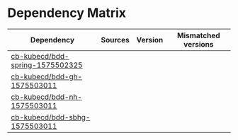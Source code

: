 # Dependency Matrix

Dependency | Sources | Version | Mismatched versions
---------- | ------- | ------- | -------------------
[cb-kubecd/bdd-spring-1575502325](https://github.com/cb-kubecd/bdd-spring-1575502325.git) |  | []() | 
[cb-kubecd/bdd-gh-1575503011](https://github.com/cb-kubecd/bdd-gh-1575503011.git) |  | []() | 
[cb-kubecd/bdd-nh-1575503011](https://github.com/cb-kubecd/bdd-nh-1575503011.git) |  | []() | 
[cb-kubecd/bdd-sbhg-1575503011](https://github.com/cb-kubecd/bdd-sbhg-1575503011.git) |  | []() | 
